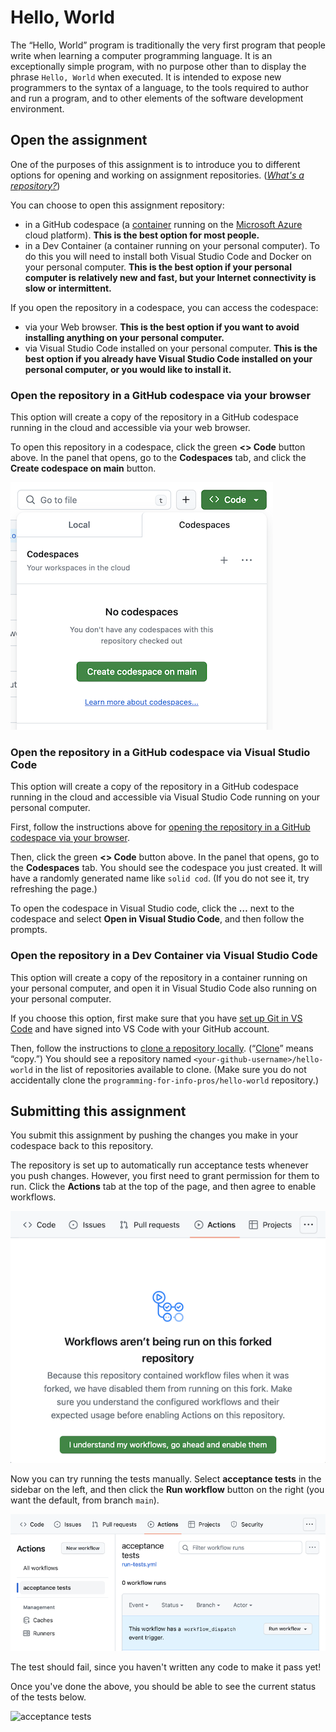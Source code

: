 # Hello, World

The “Hello, World” program is traditionally the very first program
that people write when learning a computer programming language. It is
an exceptionally simple program, with no purpose other than to display
the phrase `Hello, World` when executed. It is intended to expose new
programmers to the syntax of a language, to the tools required to
author and run a program, and to other elements of the software
development environment.

## Open the assignment

One of the purposes of this assignment is to introduce you to
different options for opening and working on assignment
repositories. (*[What's a repository?][repo]*)

You can choose to open this assignment repository:

* in a GitHub codespace (a [container][container] running on the
  [Microsoft Azure][azure] cloud platform). **This is the best option
  for most people.**
* in a Dev Container (a container running on your personal
  computer). To do this you will need to install both Visual Studio
  Code and Docker on your personal computer. **This is the best option
  if your personal computer is relatively new and fast, but your
  Internet connectivity is slow or intermittent.**

If you open the repository in a codespace, you can access the codespace:

* via your Web browser. **This is the best option if you want to avoid
  installing anything on your personal computer.**
* via Visual Studio Code installed on your personal computer. **This is
  the best option if you already have Visual Studio Code installed on
  your personal computer, or you would like to install it.**

[repo]: https://docs.github.com/en/get-started/learning-about-github/github-glossary#repository
[container]: https://en.wikipedia.org/wiki/Containerization_(computing)
[azure]: https://en.wikipedia.org/wiki/Microsoft_Azure

### Open the repository in a GitHub codespace via your browser

This option will create a copy of the repository in a GitHub codespace
running in the cloud and accessible via your web browser.

To open this repository in a codespace, click the green **<> Code**
button above. In the panel that opens, go to the **Codespaces** tab,
and click the **Create codespace on main** button.

![Screenshot showing the button to create a codespace](img/create-codespace.png)

### Open the repository in a GitHub codespace via Visual Studio Code

This option will create a copy of the repository in a GitHub codespace
running in the cloud and accessible via Visual Studio Code running on
your personal computer.

First, follow the instructions above for [opening the repository in a
GitHub codespace via your
browser](#open-the-repository-in-a-github-codespace-via-your-browser).

Then, click the green **<> Code** button above. In the panel that
opens, go to the **Codespaces** tab. You should see the codespace you
just created. It will have a randomly generated name like `solid
cod`. (If you do not see it, try refreshing the page.)

To open the codespace in Visual Studio code, click the **…** next to
the codespace and select **Open in Visual Studio Code**, and then
follow the prompts.

<!-- TODO: rest of process for opening a codespace in VS Code -->

### Open the repository in a Dev Container via Visual Studio Code

This option will create a copy of the repository in a container
running on your personal computer, and open it in Visual Studio Code
also running on your personal computer.

If you choose this option, first make sure that you have [set up Git
in VS Code][setup] and have signed into VS Code with your GitHub
account.

Then, follow the instructions to [clone a repository
locally][local]. (“[Clone][clone]” means “copy.”) You should see a
repository named `<your-github-username>/hello-world` in the list of
repositories available to clone. (Make sure you do not accidentally
clone the `programming-for-info-pros/hello-world` repository.)

[clone]: https://docs.github.com/en/get-started/learning-about-github/github-glossary#clone
[setup]: https://code.visualstudio.com/docs/sourcecontrol/intro-to-git#_set-up-git-in-vs-code
[local]: https://code.visualstudio.com/docs/sourcecontrol/intro-to-git#_clone-a-repository-locally

<!-- TODO: rest of process for setting up a Dev Container -->

## Submitting this assignment

You submit this assignment by pushing the changes you make in your
codespace back to this repository.

The repository is set up to automatically run acceptance tests
whenever you push changes. However, you first need to grant permission
for them to run. Click the **Actions** tab at the top of the page, and
then agree to enable workflows.

![Screenshot showing how to enable acceptance tests](img/enable-workflows.png)

Now you can try running the tests manually. Select **acceptance
tests** in the sidebar on the left, and then click the **Run
workflow** button on the right (you want the default, from branch
`main`).

![Screenshot showing how to run acceptance tests](img/run-tests.png)

The test should fail, since you haven't written any code to make it
pass yet!

Once you've done the above, you should be able to see the current
status of the tests below.

![acceptance tests](../../actions/workflows/run-tests.yml/badge.svg)

<!-- Local Variables: -->
<!-- jinx-local-words: "Codespaces Dev codespace" -->
<!-- End: -->
